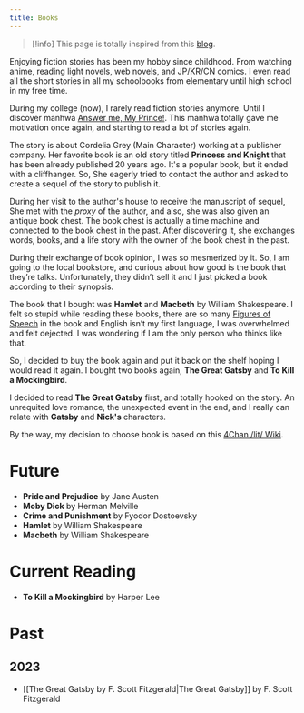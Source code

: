 ```yaml
---
title: Books
---
```


> [!info] 
> This page is totally inspired from this [blog](https://jzhao.xyz/books).

Enjoying fiction stories has been my hobby since childhood. From watching anime, reading light novels, web novels, and JP/KR/CN comics. I even read all the short stories in all my schoolbooks from elementary until high school in my free time.

During my college (now), I rarely read fiction stories anymore. Until I discover manhwa [Answer me, My Prince!](https://webtoons.com/en/romance/answer-me-my-prince/list?title_no=4672). This manhwa totally gave me motivation once again, and starting to read a lot of stories again.

The story is about Cordelia Grey (Main Character) working at a publisher company. Her favorite book is an old story titled **Princess and Knight** that has been already published 20 years ago. It's a popular book, but it ended with a cliffhanger. So, She eagerly tried to contact the author and asked to create a sequel of the story to publish it.

During her visit to the author's house to receive the manuscript of sequel, She met with the _proxy_ of the author, and also, she was also given an antique book chest. The book chest is actually a time machine and connected to the book chest in the past. After discovering it, she exchanges words, books, and a life story with the owner of the book chest in the past.

During their exchange of book opinion, I was so mesmerized by it. So, I am going to the local bookstore, and curious about how good is the book that they’re talks. Unfortunately, they didn’t sell it and I just picked a book according to their synopsis.

The book that I bought was **Hamlet** and **Macbeth** by William Shakespeare. I felt so stupid while reading these books, there are so many [Figures of Speech](https://en.wikipedia.org/wiki/Figure_of_speech) in the book and English isn’t my first language, I was overwhelmed and felt dejected. I was wondering if I am the only person who thinks like that.

So, I decided to buy the book again and put it back on the shelf hoping I would read it again. I bought two books again, **The Great Gatsby** and **To Kill a Mockingbird**.

I decided to read **The Great Gatsby** first, and totally hooked on the story. An unrequited love romance, the unexpected event in the end, and I really can relate with **Gatsby** and **Nick's** characters.

By the way, my decision to choose book is based on this [4Chan /lit/ Wiki](https://4chanlit.fandom.com/wiki/Charts).
# Future
- **Pride and Prejudice** by Jane Austen
- **Moby Dick** by Herman Melville
- **Crime and Punishment** by Fyodor Dostoevsky
- **Hamlet** by William Shakespeare
- **Macbeth** by William Shakespeare

# Current Reading
- **To Kill a Mockingbird** by Harper Lee

# Past

## 2023 

- [[The Great Gatsby by F. Scott Fitzgerald|The Great Gatsby]] by F. Scott Fitzgerald

